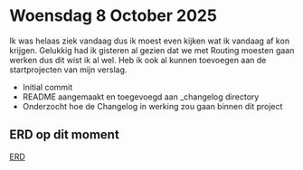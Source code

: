 # Woensdag 8 October 2025
Ik was helaas ziek vandaag dus ik moest even kijken wat ik vandaag af kon krijgen.
Gelukkig had ik gisteren al gezien dat we met Routing moesten gaan werken dus dit wist ik al wel. Heb ik ook al kunnen toevoegen aan de startprojecten van mijn verslag.

- Initial commit
- README aangemaakt en toegevoegd aan _changelog directory
- Onderzocht hoe de Changelog in werking zou gaan binnen dit project

## ERD op dit moment
[ERD](images/ERD.png)
